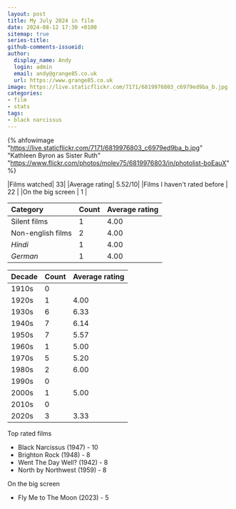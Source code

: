 ```yaml
---
layout: post
title: My July 2024 in film
date: 2024-08-12 17:30 +0100
sitemap: true
series-title:
github-comments-issueid:
author:
  display_name: Andy
  login: admin
  email: andy@grange85.co.uk
  url: https://www.grange85.co.uk
image: https://live.staticflickr.com/7171/6819976803_c6979ed9ba_b.jpg
categories:
- film
- stats
tags:
- black narcissus
---
```

{% ahfowimage "https://live.staticflickr.com/7171/6819976803_c6979ed9ba_b.jpg" "Kathleen Byron as Sister Ruth" "https://www.flickr.com/photos/moley75/6819976803/in/photolist-boEauX" %}

|Films watched| 33|
|Average rating| 5.52/10|
|Films I haven't rated before | 22 |
|On the big screen | 1 |

|Category|Count|Average rating|
|:--|:--|:--|
|Silent films| 1 | 4.00 | 
|Non-english films| 2 | 4.00 |
| _Hindi_  | 1 | 4.00 |
| _German_ | 1 | 4.00 |


|Decade|Count|Average rating|
|:--|:--|:--|
| 1910s | 0 |  |
| 1920s | 1 | 4.00 |
| 1930s | 6 | 6.33 |
| 1940s | 7 | 6.14 |
| 1950s | 7 | 5.57 |
| 1960s | 1 | 5.00 |
| 1970s | 5 | 5.20 |
| 1980s | 2 | 6.00 |
| 1990s | 0 | |
| 2000s | 1 | 5.00 |
| 2010s | 0 | |
| 2020s | 3 | 3.33 |

Top rated films 
 - Black Narcissus (1947) - 10
 - Brighton Rock (1948) - 8
 - Went The Day Well? (1942) - 8
 - North by Northwest (1959) - 8
 

On the big screen 
 - Fly Me to The Moon (2023) - 5


